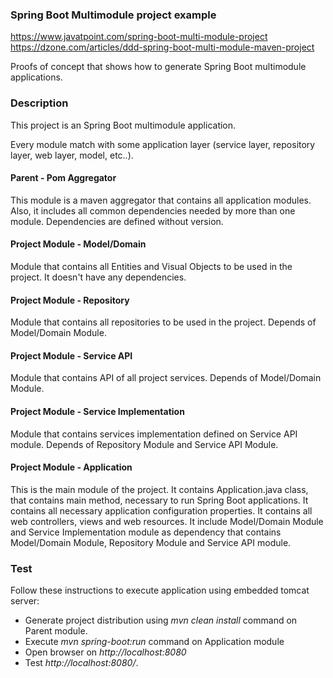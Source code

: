 ### Spring Boot Multimodule project example
https://www.javatpoint.com/spring-boot-multi-module-project
https://dzone.com/articles/ddd-spring-boot-multi-module-maven-project

Proofs of concept that shows how to generate Spring Boot multimodule
applications.

### Description

This project is an Spring Boot multimodule application.

Every module match with some application layer (service layer, repository layer, web layer, model, etc..).

#### Parent - Pom Aggregator

This module is a maven aggregator that contains all application modules. Also, it includes all common dependencies needed by more than one module. Dependencies are defined without version.

#### Project Module - Model/Domain

Module that contains all Entities and Visual Objects to be used in the project. It doesn't have any dependencies.

#### Project Module - Repository

Module that contains all repositories to be used in the project. Depends of Model/Domain Module.

#### Project Module - Service API

Module that contains API of all project services. Depends of Model/Domain Module.

#### Project Module - Service Implementation

Module that contains services implementation defined on Service API module. Depends of Repository Module and Service API Module.

#### Project Module - Application

This is the main module of the project. It contains Application.java class,
that contains main method, necessary to run Spring Boot applications. It
contains all necessary application configuration properties. It contains all
web controllers, views and web resources. It include Model/Domain Module and Service 
Implementation module as dependency that contains Model/Domain Module, Repository
Module and Service API module.

### Test

Follow these instructions to execute application using embedded tomcat server:

* Generate project distribution using *mvn clean install* command on Parent
  module.
* Execute *mvn spring-boot:run* command on Application module
* Open browser on *http://localhost:8080*
* Test *http://localhost:8080/*. 

